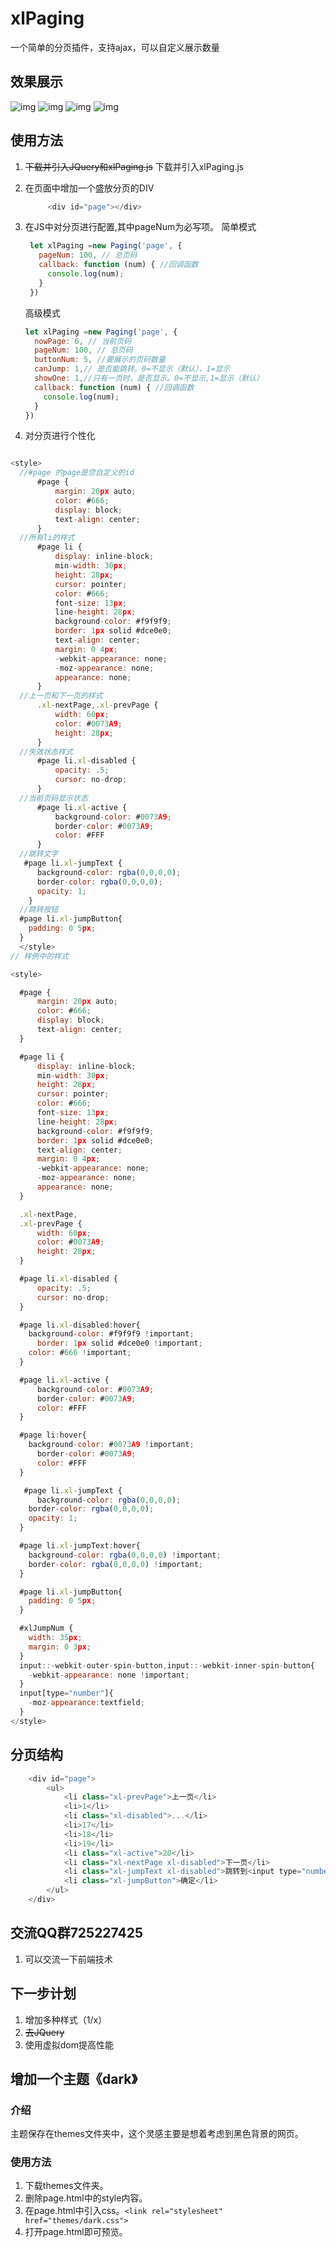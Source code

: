 # xlPaging

一个简单的分页插件，支持ajax，可以自定义展示数量

## 效果展示

![img](README_files/1.jpg)
![img](README_files/2.jpg)
![img](README_files/3.jpg)
![img](README_files/5.jpg)

## 使用方法

1. ~~下载并引入JQuery和xlPaging.js~~ 下载并引入xlPaging.js
2. 在页面中增加一个盛放分页的DIV

    ``` javascript
         <div id="page"></div>
    ```

3. 在JS中对分页进行配置,其中pageNum为必写项。
   简单模式

   ```javascript
    let xlPaging =new Paging('page', {
      pageNum: 100, // 总页码
      callback: function (num) { //回调函数
        console.log(num);
      }
    })
   ```

    高级模式

    ```javascript
    let xlPaging =new Paging('page', {
      nowPage: 6, // 当前页码
      pageNum: 100, // 总页码
      buttonNum: 5, //要展示的页码数量
      canJump: 1,// 是否能跳转。0=不显示（默认），1=显示
      showOne: 1,//只有一页时，是否显示。0=不显示,1=显示（默认）
      callback: function (num) { //回调函数
        console.log(num);
      }
    })
    ```

4. 对分页进行个性化

  ``` javascript

  <style>
    //#page 的page是您自定义的id
        #page {
            margin: 20px auto;
            color: #666;
            display: block;
            text-align: center;
        }
    //所有li的样式
        #page li {
            display: inline-block;
            min-width: 30px;
            height: 28px;
            cursor: pointer;
            color: #666;
            font-size: 13px;
            line-height: 28px;
            background-color: #f9f9f9;
            border: 1px solid #dce0e0;
            text-align: center;
            margin: 0 4px;
            -webkit-appearance: none;
            -moz-appearance: none;
            appearance: none;
        }
    //上一页和下一页的样式
        .xl-nextPage,.xl-prevPage {
            width: 60px;
            color: #0073A9;
            height: 28px;
        }
    //失效状态样式
        #page li.xl-disabled {
            opacity: .5;
            cursor: no-drop;
        }
    //当前页码显示状态
        #page li.xl-active {
            background-color: #0073A9;
            border-color: #0073A9;
            color: #FFF
        }
    //跳转文字
     #page li.xl-jumpText {
        background-color: rgba(0,0,0,0);
        border-color: rgba(0,0,0,0);
        opacity: 1;
      }
    //跳转按钮
    #page li.xl-jumpButton{
      padding: 0 5px;
    }
    </style>
  // 样例中的样式

  <style>

    #page {
        margin: 20px auto;
        color: #666;
        display: block;
        text-align: center;
    }

    #page li {
        display: inline-block;
        min-width: 30px;
        height: 28px;
        cursor: pointer;
        color: #666;
        font-size: 13px;
        line-height: 28px;
        background-color: #f9f9f9;
        border: 1px solid #dce0e0;
        text-align: center;
        margin: 0 4px;
        -webkit-appearance: none;
        -moz-appearance: none;
        appearance: none;
    }

    .xl-nextPage,
    .xl-prevPage {
        width: 60px;
        color: #0073A9;
        height: 28px;
    }

    #page li.xl-disabled {
        opacity: .5;
        cursor: no-drop;
    }

    #page li.xl-disabled:hover{
      background-color: #f9f9f9 !important;
        border: 1px solid #dce0e0 !important;
      color: #666 !important;
    }

    #page li.xl-active {
        background-color: #0073A9;
        border-color: #0073A9;
        color: #FFF
    }

    #page li:hover{
      background-color: #0073A9 !important;
        border-color: #0073A9;
        color: #FFF
    }

     #page li.xl-jumpText {
        background-color: rgba(0,0,0,0);
      border-color: rgba(0,0,0,0);
      opacity: 1;
    }

    #page li.xl-jumpText:hover{
      background-color: rgba(0,0,0,0) !important;
      border-color: rgba(0,0,0,0) !important;
    }

    #page li.xl-jumpButton{
      padding: 0 5px;
    }

    #xlJumpNum {
      width: 35px;
      margin: 0 3px;
    }
    input::-webkit-outer-spin-button,input::-webkit-inner-spin-button{
      -webkit-appearance: none !important;
    }
    input[type="number"]{
      -moz-appearance:textfield;
    }
  </style>

  ```

## 分页结构

```javascript
    <div id="page">
        <ul>
            <li class="xl-prevPage">上一页</li>
            <li>1</li>
            <li class="xl-disabled">...</li>
            <li>17</li>
            <li>18</li>
            <li>19</li>
            <li class="xl-active">20</li>
            <li class="xl-nextPage xl-disabled">下一页</li>
            <li class="xl-jumpText xl-disabled">跳转到<input type="number" id="xlJumpNum">页</li>
            <li class="xl-jumpButton">确定</li>
        </ul>
    </div>
```

## 交流QQ群725227425

1. 可以交流一下前端技术

## 下一步计划

1. 增加多种样式（1/x）
2. ~~去JQuery~~
3. 使用虚拟dom提高性能

## 增加一个主题《dark》

### 介绍

主题保存在themes文件夹中，这个灵感主要是想着考虑到黑色背景的网页。

### 使用方法

1. 下载themes文件夹。
2. 删除page.html中的style内容。
3. 在page.html中引入css。`<link rel="stylesheet" href="themes/dark.css">`
4. 打开page.html即可预览。